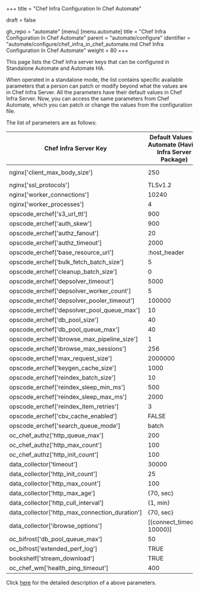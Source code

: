 +++
title = "Chef Infra Configuration In Chef Automate"

draft = false

gh_repo = "automate"
[menu]
  [menu.automate]
    title = "Chef Infra Configuration In Chef Automate"
    parent = "automate/configure"
    identifier = "automate/configure/chef_infra_in_chef_automate.md Chef Infra Configuration In Chef Automate"
    weight = 80
+++


This page lists the Chef Infra server keys that can be configured in Standalone Automate and Automate HA.

When operated in a standalone mode, the list contains specific available parameters that a person can patch or modify beyond what the values are in Chef Infra Server. All the parameters have their default values in Chef Infra Server. Now, you can access the same parameters from Chef Automate, which you can patch or change the values from the configuration file.

The list of parameters are as follows:

| Chef Infra Server Key                           | Default Values In Automate (Having Infra Server Package) | Default Values In Automate HA | Automate Configuration                                     |
| ----------------------------------------------- | ----------------------------------------- | ----------------------------------- | ---------------------------------------------------------- |
| nginx['client_max_body_size']                   | 250                                       | 250                                 | [cs_nginx.v1.sys.ngx.http]<br>```client_max_body_size=90```        |
| nginx['ssl_protocols']                          | TLSv1.2                                   | TLSv1.2                             | ```cs_nginx.v1.sys.ngx.http.ssl_protocols```               |
| nginx['worker_connections']                     | 10240                                     | 10240                               | ```cs_nginx.v1.sys.ngx.events.worker_connections```        |
| nginx['worker_processes']                       | 4                                         | 2                                   | ```cs_nginx.v1.sys.ngx.main.worker_processes```            |
| opscode_erchef['s3_url_ttl']                    | 900                                       | 28800                               | ```erchef.v1.sys.api.s3_url_ttl```                         |
| opscode_erchef['auth_skew']                     | 900                                       | 900                                 | ```erchef.v1.sys.api.auth_skew```                          |
| opscode_erchef['authz_fanout']                  | 20                                        | 20                                  | ```erchef.v1.sys.authz.auth_fanout```                      |
| opscode_erchef['authz_timeout']                 | 2000                                      | 2000                                | ```erchef.v1.sys.authz.auth_timeout```                     |
| opscode_erchef['base_resource_url']             | :host_header                              | :host_header                        | ```erchef.v1.sys.api.base_resource_url```                  |
| opscode_erchef['bulk_fetch_batch_size']         | 5                                         | 5                                   | ```erchef.v1.sys.api.bulk_fetch_batch_size```              |
| opscode_erchef['cleanup_batch_size']            | 0                                         | 0                                   | ```erchef.v1.sys.authz.cleanup_batch_size```               |
| opscode_erchef['depsolver_timeout']             | 5000                                      | 5000                                | ```erchef.v1.sys.depsolver.timeout```                      |
| opscode_erchef['depsolver_worker_count']        | 5                                         | 5                                   | ```erchef.v1.sys.depsolver.pool_init_size```               |
| opscode_erchef['depsolver_pooler_timeout']      | 100000                                    | 0                                   | ```erchef.v1.sys.depsolver.pool_queue_timeout```           |
| opscode_erchef['depsolver_pool_queue_max']      | 10                                        | 50                                  | ```erchef.v1.sys.depsolver.pool_queue_max```               |
| opscode_erchef['db_pool_size']                  | 40                                        | 20                                  | ```erchef.v1.sys.sql.pool_max_size```                      |
| opscode_erchef['db_pool_queue_max']             | 40                                        | 20                                  | ```erchef.v1.sys.sql.pool_queue_max```                     |
| opscode_erchef['ibrowse_max_pipeline_size']     | 1                                         | 1                                   | ```erchef.v1.sys.ibrowse.max_pipeline_size```              |
| opscode_erchef['ibrowse_max_sessions']          | 256                                       | 256                                 | ```erchef.v1.sys.ibrowse.max_sessions```                   |
| opscode_erchef['max_request_size']              | 2000000                                   | 2000000                             | ```erchef.v1.sys.api.max_request_size```                   |
| opscode_erchef['keygen_cache_size']             | 1000                                      | 10                                  | ```erchef.v1.sys.keygen.cache_size```                      |
| opscode_erchef['reindex_batch_size']            | 10                                        | 10                                  | ```erchef.v1.sys.index.reindex_batch_size```               |
| opscode_erchef['reindex_sleep_min_ms']          | 500                                       | 500                                 | ```erchef.v1.sys.index.reindex_sleep_min_ms```             |
| opscode_erchef['reindex_sleep_max_ms']          | 2000                                      | 2000                                | ```erchef.v1.sys.index.reindex_sleep_max_ms```             |
| opscode_erchef['reindex_item_retries']          | 3                                         | 3                                   | ```erchef.v1.sys.index.reindex_item_retries```             |
| opscode_erchef['cbv_cache_enabled']             | FALSE                                     | FALSE                               | ```erchef.v1.sys.api.cbv_cache_enabled```                  |
| opscode_erchef['search_queue_mode']             | batch                                     | batch                               | ```erchef.v1.sys.index.search_queue_mode```                |
| oc_chef_authz['http_queue_max']                 | 200                                       | 200                                 | ```erchef.v1.sys.authz.pool_queue_max```                   |
| oc_chef_authz['http_max_count']                 | 100                                       | 100                                 | ```erchef.v1.sys.authz.pool_max_size```                    |
| oc_chef_authz['http_init_count']                | 100                                       | 100                                 | ```erchef.v1.sys.authz.pool_init_size```                   |
| data_collector['timeout']                       | 30000                                     | 30000                               | ```erchef.v1.sys.data_collector.timeout```                 |
| data_collector['http_init_count']               | 25                                        | 25                                  | ```erchef.v1.sys.data_collector.pool_init_size```          |
| data_collector['http_max_count']                | 100                                       | 100                                 | ```erchef.v1.sys.data_collector.pool_max_size```           |
| data_collector['http_max_age']                  | {70, sec}                                 | {70, sec}                           | ```erchef.v1.sys.data_collector.pool_max_age```            |
| data_collector['http_cull_interval']            | {1, min}                                  | {1, min}                            | ```erchef.v1.sys.data_collector.pool_cull_interval```      |
| data_collector['http_max_connection_duration']  | {70, sec}                                 | {70, sec}                           | ```erchef.v1.sys.data_collector.max_connection_duration``` |
| data_collector['ibrowse_options']               | [{connect_timeout, 10000}]                | [{connect_timeout, 10000}]          | ```erchef.v1.sys.data_collector.ibrowse_timeout```         |
| oc_bifrost['db_pool_queue_max']                 | 50                                        | 50                                  | ```bifrost.v1.sys.sql.pool_queue_max```                    |
| oc_bifrost['extended_perf_log']                 | TRUE                                      | TRUE                                | ```bifrost.v1.sys.log.extended_perf_log```                 |
| bookshelf['stream_download']                    | TRUE                                      | TRUE                                | ```bookshelf.v1.sys.bookshelf.stream_download```           |
| oc_chef_wm['health_ping_timeout']               | 400                                       | 400                                 | ```erchef.v1.sys.health.health_ping_timeout```             |

Click [here](https://docs.chef.io/server/config_rb_server_optional_settings/) for the detailed description of a above parameters.
